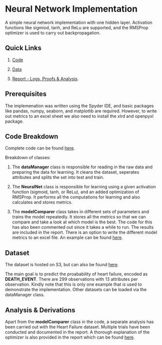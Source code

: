 # Neural Network Implementation

A simple neural network implementation with one hidden layer. Activation functions like sigmiod, tanh, and ReLu are supported, and the RMSProp optimizer is used to carry out backpropagation. 

## Quick Links
1. [Code](https://github.com/sshreyas999/Neural-Network-Implementation/blob/main/Neural%20Network%20Implementation%20using%20RMSProp.py)  

2. [Data](https://github.com/sshreyas999/Neural-Network-Implementation/blob/main/heart_failure_clinical_records_dataset.csv)  

3. [Report - Logs, Proofs & Analysis](https://github.com/sshreyas999/Neural-Network-Implementation/blob/main/Neural%20Network%20Implementation%20-%20Metrics%2C%20Plots%20%26%20Proofs.pdf). 

## Prerequisites

The implemenation was written using the Spyder IDE, and basic packages like pandas, numpy, seaborn, and matplotlib are required. However, to write out metrics to an excel sheet we also need to install the xlrd and openpyxl package.

## Code Breakdown

Complete code can be found [here](https://github.com/sshreyas999/Neural-Network-Implementation/blob/main/Neural%20Network%20Implementation%20using%20RMSProp.py).

Breakdown of classes:

1. The **dataManager** class is responsible for reading in the raw data and preparing the data for learning. It cleans the dataset, seperates attributes and splits the set into test and train.

2. The **NeuralNet** class is responsible for learning using a given activation function (sigmoid, tanh, or ReLu), and an added optimization of RMSProp. It performs all the computations for learning and also calculates and stores metrics.

3. The **modelComparer** class takes in different sets of parameters and trains the model repeatedly. It stores all the metrics so that we can compare and take a look at which model is the best. The code for this has also been commented out since it takes a while to run. The results are included in the report. There is an option to write the different model metrics to an excel file. An example can be found [here](https://github.com/sshreyas999/Neural-Network-Implementation/blob/main/modelComparision.xlsx).

## Dataset

The dataset is hosted on S3, but can also be found [here](https://github.com/sshreyas999/Neural-Network-Implementation/blob/main/heart_failure_clinical_records_dataset.csv). 

The main goal is to predict the proabability of heart failure, encoded as **DEATH_EVENT**. There are 299 observations with 13 attributes per observation. Kindly note that this is only one example that is used to demonstrate the implementation. Other datasets can be loaded via the dataManager class.

## Analysis & Derivations

Apart from the **modelComparer** class in the code, a separate analysis has been carried out with the Heart Failure dataset. Multiple trials have been conducted and documented in the report. A thorough explanation of the optimizer is also provided in the report which can be found [here](https://github.com/sshreyas999/Neural-Network-Implementation/blob/main/Neural%20Network%20Implementation%20-%20Metrics%2C%20Plots%20%26%20Proofs.pdf).

